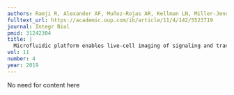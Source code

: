 ```yaml
---
authors: Ramji R, Alexander AF, Muñoz-Rojas AR, Kellman LN, Miller-Jensen K.
fulltext_url: https://academic.oup.com/ib/article/11/4/142/5523719
journal: Integr Biol
pmid: 31242304
title: |
  Microfluidic platform enables live-cell imaging of signaling and transcription combined with multiplexed secretion measurements in the same single cells
vol: 11
number: 4
year: 2019
---
```


No need for content here
